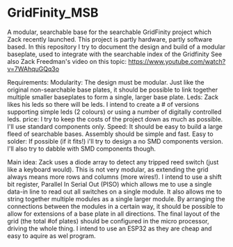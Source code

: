 # GridFinity_MSB
A modular, searchable base for the searchable GridFinity project which Zack recently launched. This project is partly hardware, partly software based.
In this repository I try to document the design and build of a modular baseplate, used to integrate with the searchable index of the Gridfinity
See also Zack Freedman's video on this topic: https://www.youtube.com/watch?v=7WAhquGQq3o

Requirements:
Modularity: The design must be modular. Just like the original non-searchable base plates, it should be possible to link together multiple smaller baseplates to form a single, larger base plate.
Leds: Zack likes his leds so there will be leds. I intend to create a # of versions supporting simple leds (2 colours) or using a number of digitally controlled leds. 
price: I try to keep the costs of the project down as much as possible. I'll use standard components only.
Speed: It should be easy to build a large fleed of searchable bases. Assembly should be simple and fast.
Easy to solder: If possible (if it fits!) i'll try to design a  no SMD components version. I'll also try to dabble with SMD components though.

Main idea:
Zack uses a diode array to detect any tripped reed switch (just like a keyboard would). This is not very modular, as extending the grid always means more rows and columns (more wires!). I intend to use a shift bit register, Parallel In Serial Out (PISO) which allows me to use a single data-in line to read out all switches on a single module. It also allows me to string together multiple modules as a single larger module. By arranging the connections between the modules in a certain way, it should be possible to allow for extensions of a base plate in all directions.
The final layout of the grid (the total #of plates) should be configured in the micro processor, driving the whole thing. I intend to use an ESP32 as they are cheap and easy to aquire as wel program.

